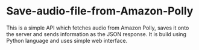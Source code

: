 # Save-audio-file-from-Amazon-Polly
This is a simple API which fetches audio from Amazon Polly, saves it onto the server and sends information as the JSON response. It is build using Python language and uses simple web interface.
